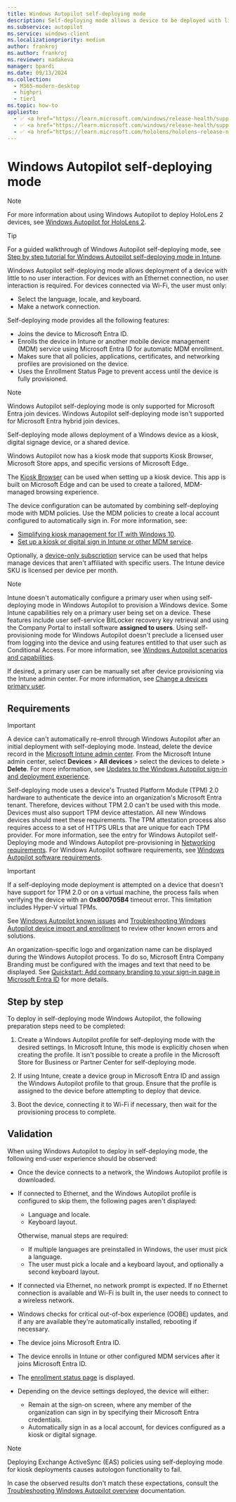 ```yaml
---
title: Windows Autopilot self-deploying mode
description: Self-deploying mode allows a device to be deployed with little to no user interaction. This mode is designed to deploy Windows as a kiosk, digital signage device, or a shared device.
ms.subservice: autopilot
ms.service: windows-client
ms.localizationpriority: medium
author: frankroj
ms.author: frankroj
ms.reviewer: madakeva
manager: bpardi
ms.date: 09/13/2024
ms.collection:
  - M365-modern-desktop
  - highpri
  - tier1
ms.topic: how-to
appliesto:
  - ✅ <a href="https://learn.microsoft.com/windows/release-health/supported-versions-windows-client" target="_blank">Windows 11</a>
  - ✅ <a href="https://learn.microsoft.com/windows/release-health/supported-versions-windows-client" target="_blank">Windows 10</a>
  - ✅ <a href="https://learn.microsoft.com/hololens/hololens-release-notes" target="_blank">Windows Holographic</a>
---
```


# Windows Autopilot self-deploying mode

> [!NOTE]
>
> For more information about using Windows Autopilot to deploy HoloLens 2 devices, see [Windows Autopilot for HoloLens 2](/hololens/hololens2-autopilot).

> [!TIP]
>
> For a guided walkthrough of Windows Autopilot self-deploying mode, see [Step by step tutorial for Windows Autopilot self-deploying mode in Intune](tutorial/self-deploying/self-deploying-workflow.md).

Windows Autopilot self-deploying mode allows deployment of a device with little to no user interaction. For devices with an Ethernet connection, no user interaction is required. For devices connected via Wi-Fi, the user must only:

- Select the language, locale, and keyboard.
- Make a network connection.

Self-deploying mode provides all the following features:

- Joins the device to Microsoft Entra ID.
- Enrolls the device in Intune or another mobile device management (MDM) service using Microsoft Entra ID for automatic MDM enrollment.
- Makes sure that all policies, applications, certificates, and networking profiles are provisioned on the device.
- Uses the Enrollment Status Page to prevent access until the device is fully provisioned.

> [!NOTE]
>
> Windows Autopilot self-deploying mode is only supported for Microsoft Entra join devices. Windows Autopilot self-deploying mode isn't supported for Microsoft Entra hybrid join devices.

Self-deploying mode allows deployment of a Windows device as a kiosk, digital signage device, or a shared device.

Windows Autopilot now has a kiosk mode that supports Kiosk Browser, Microsoft Store apps, and specific versions of Microsoft Edge.

The [Kiosk Browser](https://www.microsoft.com/p/kiosk-browser/9ngb5s5xg2kp?rtc=1&activetab=pivot:overviewtab) can be used when setting up a kiosk device. This app is built on Microsoft Edge and can be used to create a tailored, MDM-managed browsing experience.

The device configuration can be automated by combining self-deploying mode with MDM policies. Use the MDM policies to create a local account configured to automatically sign in. For more information, see:

- [Simplifying kiosk management for IT with Windows 10](https://techcommunity.microsoft.com/t5/windows-it-pro-blog/simplifying-kiosk-management-for-it-with-windows-10/ba-p/187691).
- [Set up a kiosk or digital sign in Intune or other MDM service](/windows/configuration/setup-kiosk-digital-signage#set-up-a-kiosk-or-digital-sign-in-intune-or-other-mdm-service).

Optionally, a [device-only subscription](https://techcommunity.microsoft.com/t5/microsoft-endpoint-manager-blog/microsoft-intune-announces-device-only-subscription-for-shared/ba-p/280817) service can be used that helps manage devices that aren't affiliated with specific users. The Intune device SKU is licensed per device per month.

> [!NOTE]
> Intune doesn't automatically configure a primary user when using self-deploying mode in Windows Autopilot to provision a Windows device. Some Intune capabilities rely on a primary user being set on a device. These features include user self-service BitLocker recovery key retrieval and using the Company Portal to install software **assigned to users**. Using self-provisioning mode for Windows Autopilot doesn't preclude a licensed user from logging into the device and using features entitled to that user such as Conditional Access. For more information, see [Windows Autopilot scenarios and capabilities](windows-autopilot-scenarios.md).
> 
> If desired, a primary user can be manually set after device provisioning via the Intune admin center. For more information, see [Change a devices primary user](/mem/intune-service/remote-actions/find-primary-user#change-a-devices-primary-user).

## Requirements

> [!IMPORTANT]
>
> A device can't automatically re-enroll through Windows Autopilot after an initial deployment with self-deploying mode. Instead, delete the device record in the [Microsoft Intune admin center](https://go.microsoft.com/fwlink/?linkid=2109431). From the Microsoft Intune admin center, select **Devices** > **All devices** > select the devices to delete > **Delete**. For more information, see [Updates to the Windows Autopilot sign-in and deployment experience](https://techcommunity.microsoft.com/t5/intune-customer-success/updates-to-the-windows-autopilot-sign-in-and-deployment/ba-p/2848452).

Self-deploying mode uses a device's Trusted Platform Module (TPM) 2.0 hardware to authenticate the device into an organization's Microsoft Entra tenant. Therefore, devices without TPM 2.0 can't be used with this mode. Devices must also support TPM device attestation. All new Windows devices should meet these requirements. The TPM attestation process also requires access to a set of HTTPS URLs that are unique for each TPM provider. For more information, see the entry for Windows Autopilot self-Deploying mode and Windows Autopilot pre-provisioning in [Networking requirements](requirements.md?tabs=networking#windows-autopilot-self-deploying-mode-and-windows-autopilot-pre-provisioning). For Windows Autopilot software requirements, see [Windows Autopilot software requirements](./requirements.md?tabs=software).

> [!IMPORTANT]
>
> If a self-deploying mode deployment is attempted on a device that doesn't have support for TPM 2.0 or on a virtual machine, the process fails when verifying the device with an **0x800705B4** timeout error. This limitation includes Hyper-V virtual TPMs.
>
> See [Windows Autopilot known issues](known-issues.md) and [Troubleshooting Windows Autopilot device import and enrollment](troubleshooting-faq.yml#troubleshooting-windows-autopilot-device-import-and-enrollment) to review other known errors and solutions.

An organization-specific logo and organization name can be displayed during the Windows Autopilot process. To do so, Microsoft Entra Company Branding must be configured with the images and text that need to be displayed. See [Quickstart: Add company branding to your sign-in page in Microsoft Entra ID](/azure/active-directory/fundamentals/customize-branding) for more details.

## Step by step

To deploy in self-deploying mode Windows Autopilot, the following preparation steps need to be completed:

1. Create a Windows Autopilot profile for self-deploying mode with the desired settings. In Microsoft Intune, this mode is explicitly chosen when creating the profile. It isn't possible to create a profile in the Microsoft Store for Business or Partner Center for self-deploying mode.

1. If using Intune, create a device group in Microsoft Entra ID and assign the Windows Autopilot profile to that group. Ensure that the profile is assigned to the device before attempting to deploy that device.

1. Boot the device, connecting it to Wi-Fi if necessary, then wait for the provisioning process to complete.

## Validation

When using Windows Autopilot to deploy in self-deploying mode, the following end-user experience should be observed:

- Once the device connects to a network, the Windows Autopilot profile is downloaded.

- If connected to Ethernet, and the Windows Autopilot profile is configured to skip them, the following pages aren't displayed:

  - Language and locale.
  - Keyboard layout.

  Otherwise, manual steps are required:

  - If multiple languages are preinstalled in Windows, the user must pick a language.
  - The user must pick a locale and a keyboard layout, and optionally a second keyboard layout.

- If connected via Ethernet, no network prompt is expected. If no Ethernet connection is available and Wi-Fi is built in, the user needs to connect to a wireless network.

- Windows checks for critical out-of-box experience (OOBE) updates, and if any are available they're automatically installed, rebooting if necessary.

- The device joins Microsoft Entra ID.

- The device enrolls in Intune or other configured MDM services after it joins Microsoft Entra ID.

- The [enrollment status page](enrollment-status.md) is displayed.

- Depending on the device settings deployed, the device will either:

  - Remain at the sign-on screen, where any member of the organization can sign in by specifying their Microsoft Entra credentials.
  - Automatically sign in as a local account, for devices configured as a kiosk or digital signage.

> [!NOTE]
>
> Deploying Exchange ActiveSync (EAS) policies using self-deploying mode for kiosk deployments causes autologon functionality to fail.

In case the observed results don't match these expectations, consult the [Troubleshooting Windows Autopilot overview](troubleshooting-faq.yml#troubleshooting-windows-autopilot-overview) documentation.
